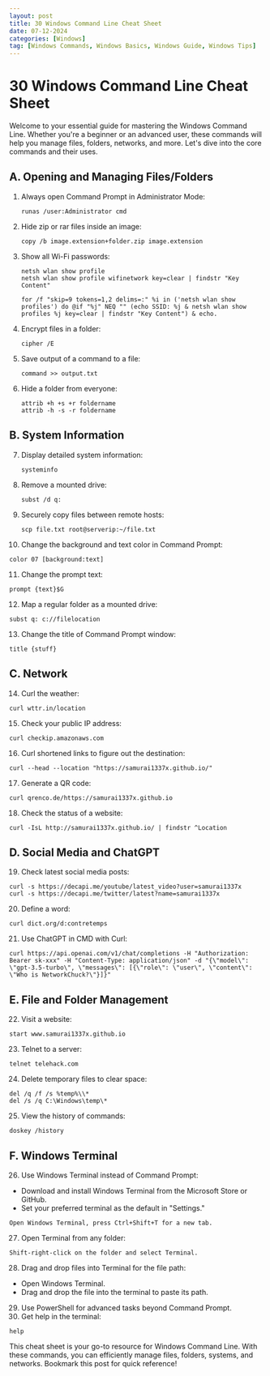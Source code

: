 ```yaml
---
layout: post
title: 30 Windows Command Line Cheat Sheet
date: 07-12-2024
categories: [Windows]
tag: [Windows Commands, Windows Basics, Windows Guide, Windows Tips]
---
```


# 30 Windows Command Line Cheat Sheet

Welcome to your essential guide for mastering the Windows Command Line. Whether you're a beginner or an advanced user, these commands will help you manage files, folders, networks, and more. Let's dive into the core commands and their uses.

## A. Opening and Managing Files/Folders

1. Always open Command Prompt in Administrator Mode:
   ```
   runas /user:Administrator cmd
   ```
2. Hide zip or rar files inside an image:
   ```
   copy /b image.extension+folder.zip image.extension
   ```
3. Show all Wi-Fi passwords:
   ```
   netsh wlan show profile
   netsh wlan show profile wifinetwork key=clear | findstr "Key Content"
   ```
   ```
   for /f "skip=9 tokens=1,2 delims=:" %i in ('netsh wlan show profiles') do @if "%j" NEQ "" (echo SSID: %j & netsh wlan show profiles %j key=clear | findstr "Key Content") & echo.
   ```
4. Encrypt files in a folder:
   ```
   cipher /E
   ```
5. Save output of a command to a file:
   ```
   command >> output.txt
   ```
6. Hide a folder from everyone:
   ```
   attrib +h +s +r foldername
   attrib -h -s -r foldername
   ```

## B. System Information

7. Display detailed system information:
   ```
   systeminfo
   ```
8. Remove a mounted drive:
   ```
   subst /d q:
   ```
9. Securely copy files between remote hosts:
   ```
   scp file.txt root@serverip:~/file.txt
   ```
10. Change the background and text color in Command Prompt:

```
color 07 [background:text]
```

11. Change the prompt text:

```
prompt {text}$G
```

12. Map a regular folder as a mounted drive:

```
subst q: c://filelocation
```

13. Change the title of Command Prompt window:

```
title {stuff}
```

## C. Network

14. Curl the weather:

```
curl wttr.in/location
```

15. Check your public IP address:

```
curl checkip.amazonaws.com
```

16. Curl shortened links to figure out the destination:

```
curl --head --location "https://samurai1337x.github.io/"
```

17. Generate a QR code:

```
curl qrenco.de/https://samurai1337x.github.io
```

18. Check the status of a website:

```
curl -IsL http://samurai1337x.github.io/ | findstr ^Location
```

## D. Social Media and ChatGPT

19. Check latest social media posts:

```
curl -s https://decapi.me/youtube/latest_video?user=samurai1337x
curl -s https://decapi.me/twitter/latest?name=samurai1337x
```

20. Define a word:

```
curl dict.org/d:contretemps
```

21. Use ChatGPT in CMD with Curl:

```
curl https://api.openai.com/v1/chat/completions -H "Authorization: Bearer sk-xxx" -H "Content-Type: application/json" -d "{\"model\": \"gpt-3.5-turbo\", \"messages\": [{\"role\": \"user\", \"content\": \"Who is NetworkChuck?\"}]}"
```

## E. File and Folder Management

22. Visit a website:

```
start www.samurai1337x.github.io
```

23. Telnet to a server:

```
telnet telehack.com
```

24. Delete temporary files to clear space:

```
del /q /f /s %temp%\\*
del /s /q C:\Windows\temp\*
```

25. View the history of commands:

```
doskey /history
```

## F. Windows Terminal

26. Use Windows Terminal instead of Command Prompt:

- Download and install Windows Terminal from the Microsoft Store or GitHub.
- Set your preferred terminal as the default in "Settings."

```
Open Windows Terminal, press Ctrl+Shift+T for a new tab.
```

27. Open Terminal from any folder:

```
Shift-right-click on the folder and select Terminal.
```

28. Drag and drop files into Terminal for the file path:

- Open Windows Terminal.
- Drag and drop the file into the terminal to paste its path.

29. Use PowerShell for advanced tasks beyond Command Prompt.
30. Get help in the terminal:

```
help
```

This cheat sheet is your go-to resource for Windows Command Line. With these commands, you can efficiently manage files, folders, systems, and networks. Bookmark this post for quick reference!

